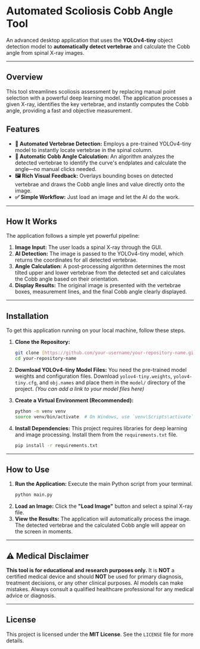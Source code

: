 # Automated Scoliosis Cobb Angle Tool

An advanced desktop application that uses the **YOLOv4-tiny** object detection model to **automatically detect vertebrae** and calculate the Cobb angle from spinal X-ray images.



---

## Overview

This tool streamlines scoliosis assessment by replacing manual point selection with a powerful deep learning model. The application processes a given X-ray, identifies the key vertebrae, and instantly computes the Cobb angle, providing a fast and objective measurement.

## Features

* **🧠 Automated Vertebrae Detection:** Employs a pre-trained YOLOv4-tiny model to instantly locate vertebrae in the spinal column.
* **📐 Automatic Cobb Angle Calculation:** An algorithm analyzes the detected vertebrae to identify the curve's endplates and calculate the angle—no manual clicks needed.
* **🖼️ Rich Visual Feedback:** Overlays bounding boxes on detected vertebrae and draws the Cobb angle lines and value directly onto the image.
* **✅ Simple Workflow:** Just load an image and let the AI do the work.

---

## How It Works

The application follows a simple yet powerful pipeline:
1.  **Image Input:** The user loads a spinal X-ray through the GUI.
2.  **AI Detection:** The image is passed to the YOLOv4-tiny model, which returns the coordinates for all detected vertebrae.
3.  **Angle Calculation:** A post-processing algorithm determines the most tilted upper and lower vertebrae from the detected set and calculates the Cobb angle based on their orientation.
4.  **Display Results:** The original image is presented with the vertebrae boxes, measurement lines, and the final Cobb angle clearly displayed.

---

## Installation

To get this application running on your local machine, follow these steps.

1.  **Clone the Repository:**
    ```bash
    git clone [https://github.com/your-username/your-repository-name.git](https://github.com/your-username/your-repository-name.git)
    cd your-repository-name
    ```

2.  **Download YOLOv4-tiny Model Files:**
    You need the pre-trained model weights and configuration files. Download `yolov4-tiny.weights`, `yolov4-tiny.cfg`, and `obj.names` and place them in the `model/` directory of the project.
    *(You can add a link to your model files here)*

3.  **Create a Virtual Environment (Recommended):**
    ```bash
    python -m venv venv
    source venv/bin/activate  # On Windows, use `venv\Scripts\activate`
    ```

4.  **Install Dependencies:**
    This project requires libraries for deep learning and image processing. Install them from the `requirements.txt` file.
    ```bash
    pip install -r requirements.txt
    ```


---

## How to Use

1.  **Run the Application:**
    Execute the main Python script from your terminal.
    ```bash
    python main.py
    ```
2.  **Load an Image:**
    Click the **"Load Image"** button and select a spinal X-ray file.
3.  **View the Results:**
    The application will automatically process the image. The detected vertebrae and the calculated Cobb angle will appear on the screen in moments.

---

## ⚠️ Medical Disclaimer

**This tool is for educational and research purposes only.** It is **NOT** a certified medical device and should **NOT** be used for primary diagnosis, treatment decisions, or any other clinical purposes. AI models can make mistakes. Always consult a qualified healthcare professional for any medical advice or diagnosis.

---

## License

This project is licensed under the **MIT License**. See the `LICENSE` file for more details.
